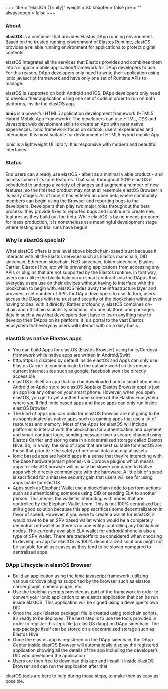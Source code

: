 +++
title = "elastOS (Trinity)"
weight = 80
chapter = false
pre = ""
alwaysopen = false
+++

### About

**elastOS** is a container that provides Elastos DApp running environment. Based on the trusted running environment of Elastos Runtime, elastOS provides a reliable running environment for applications to protect digital contents.

elastOS integrates all the services that Elastos provides and combines them into a singular mobile application/framework for DApp developers to use. For this reason, DApp developers only need to write their application using ionic javascript framework and have only one set of Runtime APIs to manage. 

elastOS is supported on both Android and iOS, DApp developers only need to develop their application using one set of code in order to run on both platforms, inside the elastOS app.

**Ionic** is a powerful HTML5 application development framework (HTML5 Hybrid Mobile App Framework). The developers can use HTML, CSS and Javascript web develoment skills to create an App with near native  experiences. Ionic framework focus on outlook, users' experiences and interaction. It is most suitable for devlopment of HTML5 hybrid mobile App.

Ionic is a lightweight UI library. It is responsive with modern and beautiful interfaces.

### Status

End users can already use elastOS - albeit as a minimal viable product - and access some of its core features. That said, throughout 2019 elastOS is scheduled to undergo a variety of changes and augment a number of new features, so the finished product may not at all resemble elastOS Browser in its early stages. As of now, it has entered an open beta where community members can begin using the Browser and reporting bugs to the developers. Developers then play two major roles throughout the beta process: they provide fixes to reported bugs and continue to create new features as they build out the beta. While elastOS is by no means prepared for mass production, it is nonetheless at a meaningful development stage where testing and trial runs have begun.

### Why is elastOS special?

What elastOS offers is one level above blockchain-based trust because it interacts with all the Elastos services such as Elastos mainchain, DID sidechain, Ethereum sidechain, NEO sidechain, token sidechain, Elastos Carrier, Elastos Hive, etc while preventing applications from accessing any APIs or plugins that are not supported by the Elastos runtime. In that way, users can utilize the blockchain or run smart contracts via the DApps that everyday users use on their devices without having to interface with the blockchain to begin with. elastOS hides away the infrastructure layer and provides a set number of APIs for DApp developers to use. In turn, users access the DApps with the trust and security of the blockchain without ever having to deal with it directly. Rather profoundly, elastOS combines on-chain and off-chain scalability solutions into one platform and packages data in such a way that developers don’t have to learn anything new to develop their DApps on its platform. It is a portal to the vast Elastos ecosystem that everyday users will interact with on a daily basis.

### elastOS vs native Elastos apps
- You can build Apps for elastOS (Elastos Browser) using Ionic/Cordova framework while native apps are written in Android/Swift
- http/https is disabled by default inside elastOS and Apps can only use Elastos Carrier to communicate to the outside world so this means current internet sites such as google, facebook won't be directly accessible
- elastOS is itself an app that can be downloaded onto a smart phone via Android or Apple store so elastOS App(aka Elastos Browser app) is just an app like any other on your smart phone. However, when you open elastOS, you get to yet another home screen of the Elastos Ecosystem where you'll find Ionic based apps and these apps can only run inside elastOS Browser
- The kind of apps you can build for elastOS browser are not going to be as sophisticated as native apps such as gaming apps that use a lot of resources and memory. Most of the Apps for elastOS will include platforms to interact with the blockchain for authentication and payment and smart contract logic, sending message over a secure channel using Elastos Carrier and storing data in a decentralized storage called Elastos Hive. So, in a way, the kind of apps that are best suitable for elastOS are those that prioritize the safety of personal data and digital assets
- Ionic based apps are hybrid apps in a sense that they're interacting with the base hardware(smart phones) via Cordova plugins which means apps for elastOS browser will usually be slower compared to Native apps which directly communicate with the hardware. A little bit of speed is sacrificed for a massive security gain that users will see for using apps made for elastOS
- Apps such as Elephant Wallet use a blockchain node to perform actions such as authenticating someone using DID or sending ELA to another person. This means the wallet is interacting with nodes that are controlled by the Elephant Wallet team. This is not 100% centralized but still a good solution because this app sacrifices some decentralization in favor of speed. However, if you were to create a wallet for elastOS, it would have to be an SPV based wallet which would be a completely decentralized wallet as there's no one entity controlling any blockchain nodes. The currently available ELA wallet for android/iphone is also a type of SPV wallet. There are tradeoffs to be considered when choosing to develop an app for elastOS as 100% decentralized solutions might not be suitable for all use cases as they tend to be slower compared to centralized apps

### DApp Lifecycle in elastOS Browser
- Build an application using the Ionic javascript framework, utilizing various cordova plugins supported by the browser such as elastos carrier plugin, camera plugin, etc.
- Use the toolchain scripts provided as part of the framework in order to convert your Ionic application to an elastos application that can be run inside elastOS. This application will be signed using a developer’s own DID
- Once the .epk (elastos package) file is created using toolchain scripts, it’s ready to be deployed. The next step is to use the tools provided in order to register this .epk file (a elastOS dapp) on DApp sidechain. The app package itself can be stored on a decentralized storage such as Elastos Hive
- Once the elastos app is registered on the DApp sidechain, the DApp Center inside elastOS Browser will automatically display the registered application showing all the details of the app including the developer’s DID who developed the application
- Users are then free to download this app and install it inside elastOS Browser and can run the application after that

elastOS tools are here to help during those steps, to make then as easy as possible.
